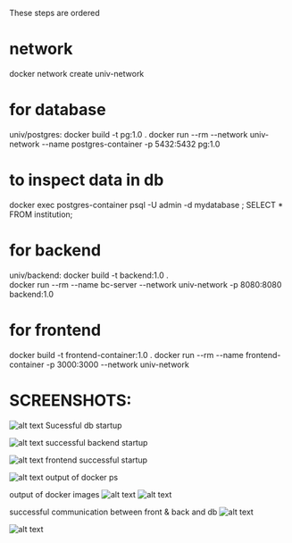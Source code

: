 These steps are ordered 
# network
docker network create univ-network
# for database
univ/postgres: docker build -t pg:1.0 .
docker run --rm  --network univ-network --name postgres-container -p 5432:5432  pg:1.0  
# to inspect data in db
docker exec postgres-container psql  -U admin -d mydatabase ; SELECT * FROM institution;  
# for backend
univ/backend: docker build -t backend:1.0 .  
docker run --rm  --name bc-server --network univ-network -p 8080:8080  backend:1.0

# for frontend 
docker build -t frontend-container:1.0 .
docker run --rm --name frontend-container -p 3000:3000 --network univ-network


# SCREENSHOTS:
![alt text](image-1.png)
Sucessful db startup 

![alt text](image-2.png)
successful backend startup

![alt text](image-3.png)
frontend successful startup

![alt text](image-4.png)
output of docker ps

output of docker images
![alt text](image-5.png)
![alt text](image-6.png)

successful communication between front & back and db 
![alt text](image-7.png)

![alt text](image-8.png)


